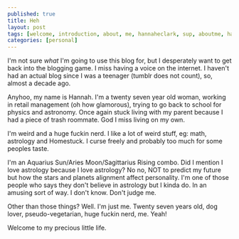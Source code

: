 ```yaml
---
published: true
title: Heh
layout: post
tags: [welcome, introduction, about, me, hannaheclark, sup, aboutme, hannah, e, clark, ]
categories: [personal]
---
```

I'm not sure *what* I'm going to use this blog for, but I desperately want to get back into the blogging game. I miss having a voice on the internet. I haven't had an actual blog since I was a teenager (tumblr does not count), so, almost a decade ago.

Anyhoo, my name is Hannah. I'm a twenty seven year old woman, working in retail management (oh how glamorous), trying to go back to school for physics and astronomy. Once again stuck living with my parent because I had a piece of trash roommate. God I miss living on my own.

I'm weird and a huge fuckin nerd. I like a lot of weird stuff, eg: math, astrology and Homestuck. I curse freely and probably too much for some peoples taste.

I'm an Aquarius Sun/Aries Moon/Sagittarius Rising combo. Did I mention I love astrology because I love astrology? No no, NOT to predict my future but how the stars and planets alignment affect personality. I'm one of those people who says they don't believe in astrology but I kinda do. In an amusing sort of way. I don't know. Don't judge me.

Other than those things? Well. I'm just me. Twenty seven years old, dog lover, pseudo-vegetarian, huge fuckin nerd, me. Yeah!

Welcome to my precious little life.